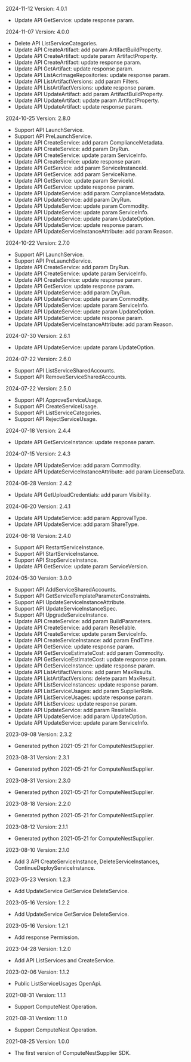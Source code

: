 2024-11-12 Version: 4.0.1
- Update API GetService: update response param.


2024-11-07 Version: 4.0.0
- Delete API ListServiceCategories.
- Update API CreateArtifact: add param ArtifactBuildProperty.
- Update API CreateArtifact: update param ArtifactProperty.
- Update API CreateArtifact: update response param.
- Update API GetArtifact: update response param.
- Update API ListAcrImageRepositories: update response param.
- Update API ListArtifactVersions: add param Filters.
- Update API ListArtifactVersions: update response param.
- Update API UpdateArtifact: add param ArtifactBuildProperty.
- Update API UpdateArtifact: update param ArtifactProperty.
- Update API UpdateArtifact: update response param.


2024-10-25 Version: 2.8.0
- Support API LaunchService.
- Support API PreLaunchService.
- Update API CreateService: add param ComplianceMetadata.
- Update API CreateService: add param DryRun.
- Update API CreateService: update param ServiceInfo.
- Update API CreateService: update response param.
- Update API GetService: add param ServiceInstanceId.
- Update API GetService: add param ServiceName.
- Update API GetService: update param ServiceId.
- Update API GetService: update response param.
- Update API UpdateService: add param ComplianceMetadata.
- Update API UpdateService: add param DryRun.
- Update API UpdateService: update param Commodity.
- Update API UpdateService: update param ServiceInfo.
- Update API UpdateService: update param UpdateOption.
- Update API UpdateService: update response param.
- Update API UpdateServiceInstanceAttribute: add param Reason.


2024-10-22 Version: 2.7.0
- Support API LaunchService.
- Support API PreLaunchService.
- Update API CreateService: add param DryRun.
- Update API CreateService: update param ServiceInfo.
- Update API CreateService: update response param.
- Update API GetService: update response param.
- Update API UpdateService: add param DryRun.
- Update API UpdateService: update param Commodity.
- Update API UpdateService: update param ServiceInfo.
- Update API UpdateService: update param UpdateOption.
- Update API UpdateService: update response param.
- Update API UpdateServiceInstanceAttribute: add param Reason.


2024-07-30 Version: 2.6.1
- Update API UpdateService: update param UpdateOption.


2024-07-22 Version: 2.6.0
- Support API ListServiceSharedAccounts.
- Support API RemoveServiceSharedAccounts.


2024-07-22 Version: 2.5.0
- Support API ApproveServiceUsage.
- Support API CreateServiceUsage.
- Support API ListServiceCategories.
- Support API RejectServiceUsage.


2024-07-18 Version: 2.4.4
- Update API GetServiceInstance: update response param.


2024-07-15 Version: 2.4.3
- Update API UpdateService: add param Commodity.
- Update API UpdateServiceInstanceAttribute: add param LicenseData.


2024-06-28 Version: 2.4.2
- Update API GetUploadCredentials: add param Visibility.


2024-06-20 Version: 2.4.1
- Update API UpdateService: add param ApprovalType.
- Update API UpdateService: add param ShareType.


2024-06-18 Version: 2.4.0
- Support API RestartServiceInstance.
- Support API StartServiceInstance.
- Support API StopServiceInstance.
- Update API GetService: update param ServiceVersion.


2024-05-30 Version: 3.0.0
- Support API AddServiceSharedAccounts.
- Support API GetServiceTemplateParameterConstraints.
- Support API UpdateServiceInstanceAttribute.
- Support API UpdateServiceInstanceSpec.
- Support API UpgradeServiceInstance.
- Update API CreateService: add param BuildParameters.
- Update API CreateService: add param Resellable.
- Update API CreateService: update param ServiceInfo.
- Update API CreateServiceInstance: add param EndTime.
- Update API GetService: update response param.
- Update API GetServiceEstimateCost: add param Commodity.
- Update API GetServiceEstimateCost: update response param.
- Update API GetServiceInstance: update response param.
- Update API ListArtifactVersions: add param MaxResults.
- Update API ListArtifactVersions: delete param MaxResult.
- Update API ListServiceInstances: update response param.
- Update API ListServiceUsages: add param SupplierRole.
- Update API ListServiceUsages: update response param.
- Update API ListServices: update response param.
- Update API UpdateService: add param Resellable.
- Update API UpdateService: add param UpdateOption.
- Update API UpdateService: update param ServiceInfo.


2023-09-08 Version: 2.3.2
- Generated python 2021-05-21 for ComputeNestSupplier.

2023-08-31 Version: 2.3.1
- Generated python 2021-05-21 for ComputeNestSupplier.

2023-08-31 Version: 2.3.0
- Generated python 2021-05-21 for ComputeNestSupplier.

2023-08-18 Version: 2.2.0
- Generated python 2021-05-21 for ComputeNestSupplier.

2023-08-12 Version: 2.1.1
- Generated python 2021-05-21 for ComputeNestSupplier.

2023-08-10 Version: 2.1.0
- Add 3 API CreateServiceInstance, DeleteServiceInstances, ContinueDeployServiceInstance.

2023-05-23 Version: 1.2.3
- Add UpdateService GetService DeleteService.

2023-05-16 Version: 1.2.2
- Add UpdateService GetService DeleteService.

2023-05-16 Version: 1.2.1
- Add response Permission.

2023-04-28 Version: 1.2.0
- Add API ListServices and CreateService.

2023-02-06 Version: 1.1.2
- Public ListServiceUsages  OpenApi.

2021-08-31 Version: 1.1.1
- Support ComputeNest Operation.

2021-08-31 Version: 1.1.0
- Support ComputeNest Operation.

2021-08-25 Version: 1.0.0
- The first version of ComputeNestSupplier SDK.

